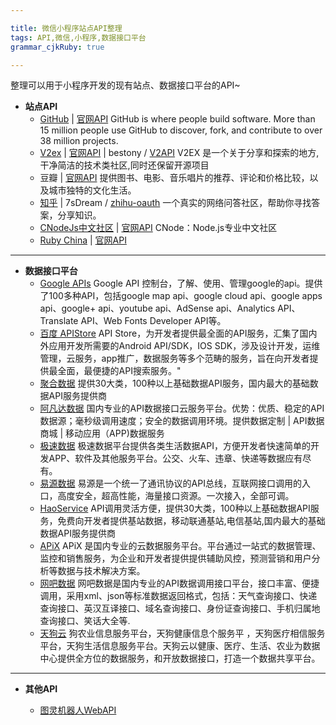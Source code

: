 ```yaml
---

title: 微信小程序站点API整理
tags: API,微信,小程序,数据接口平台
grammar_cjkRuby: true

---
```


整理可以用于小程序开发的现有站点、数据接口平台的API~
- **站点API**
  - [GitHub][1] | [官网API][2]
  GitHub is where people build software. More than 15 million people use GitHub to discover, fork, and contribute to over 38 million projects.
  - [V2ex][3] | [官网API][4] | bestony / [V2API][5]
V2EX 是一个关于分享和探索的地方,干净简洁的技术类社区,同时还保留开源项目 
  - 豆瓣 | [官网API][6]
  提供图书、电影、音乐唱片的推荐、评论和价格比较，以及城市独特的文化生活。
  - [知乎][7] | 7sDream / [zhihu-oauth][8]
一个真实的网络问答社区，帮助你寻找答案，分享知识。
  -  [CNodeJs中文社区][9] | [官网API][10]
CNode：Node.js专业中文社区
  - [Ruby China][11] | [官网API][12]

----------


 - **数据接口平台**
    - [Google APIs][13]
   Google API 控制台，了解、使用、管理google的api。提供了100多种API，包括google map api、google cloud api、google apps api、google+ api、youtube api、AdSense api、Analytics API、Translate API、Web Fonts Developer API等。
   - [百度 APIStore][14] 
    API Store，为开发者提供最全面的API服务，汇集了国内外应用开发所需要的Android API/SDK，IOS SDK，涉及设计开发，运维管理，云服务，app推广，数据服务等多个范畴的服务，旨在向开发者提供最全面，最便捷的API搜索服务。"
   - [聚合数据][15] 
   提供30大类，100种以上基础数据API服务，国内最大的基础数据API服务提供商
   - [阿凡达数据][16] 
   国内专业的API数据接口云服务平台。优势：优质、稳定的API数据源；毫秒级调用速度；安全的数据调用环境。提供数据定制 | API数据商城 | 移动应用（APP)数据服务
   - [极速数据][17] 
   极速数据平台提供各类生活数据API，方便开发者快速简单的开发APP、软件及其他服务平台。公交、火车、违章、快递等数据应有尽有。
   - [易源数据][18] 
   易源是一个统一了通讯协议的API总线，互联网接口调用的入口，高度安全，超高性能，海量接口资源。一次接入，全部可调。
   - [HaoService][19] 
   API调用灵活方便，提供30大类，100种以上基础数据API服务，免费向开发者提供基站数据，移动联通基站,电信基站,国内最大的基础数据API服务提供商
   - [APiX][20] 
   APiX 是国内专业的云数据服务平台。平台通过一站式的数据管理、监控和销售服务，为企业和开发者提供提供辅助风控，预测营销和用户分析等数据与技术解决方案。
   - [网吧数据][21] 
   网吧数据是国内专业的API数据调用接口平台，接口丰富、便捷调用，采用xml、json等标准数据返回格式，包括：天气查询接口、快递查询接口、英汉互译接口、域名查询接口、身份证查询接口、手机归属地查询接口、笑话大全等.
   - [天狗云][22]
   狗农业信息服务平台，天狗健康信息个服务平 ，天狗医疗相信服务平台，天狗生活信息服务平台。天狗云以健康、医疗、生活、农业为数据中心提供全方位的数据服务，和开放数据接口，打造一个数据共享平台。

----------

- **其他API**
  - [图灵机器人WebAPI][23] 
  


  [1]: https://github.com/
  [2]: https://developer.github.com/v3/
  [3]: https://www.v2ex.com
  [4]: https://www.v2ex.com/p/7v9TEc53
  [5]: https://github.com/bestony/V2API
  [6]: https://developers.douban.com/wiki/?title=guide
  [7]: https://www.zhihu.com
  [8]: https://github.com/7sDream/zhihu-oauth
  [9]: https://cnodejs.org
  [10]: https://cnodejs.org/api
  [11]: https://ruby-china.org
  [12]: https://ruby-china.org/api
  [13]: https://console.developers.google.com/apis/library?hl=zh-CN
  [14]: http://apistore.baidu.com/
  [15]: https://www.juhe.cn/
  [16]: http://www.avatardata.cn/
  [17]: http://www.jisuapi.com/
  [18]: https://www.showapi.com/
  [19]: http://www.haoservice.com/
  [20]: http://www.apix.cn/
  [21]: http://www.zgw8.com/
  [22]: http://www.tngou.net/
  [23]: http://www.tuling123.com/help/h_cent_webapi.jhtml?nav=doc